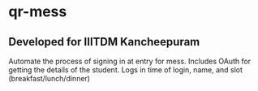 # qr-mess
## Developed for IIITDM Kancheepuram

Automate the process of signing in at entry for mess. 
Includes OAuth for getting the details of the student. Logs in time of login, name, and slot (breakfast/lunch/dinner)
